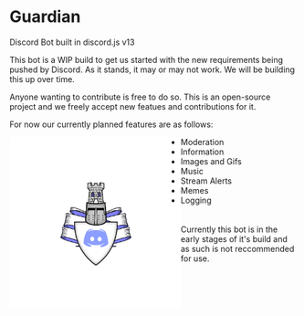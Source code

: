 # Guardian
Discord Bot built in discord.js v13

This bot is a WIP build to get us started with the new requirements being pushed by Discord. As it stands, it may or may not work. 
We will be building this up over time.

Anyone wanting to contribute is free to do so. This is an open-source project and we freely accept new featues and contributions for it.

For now our currently planned features are as follows:

<img align="left" width="300" src="Guardian.png">


 * Moderation
 * Information
 * Images and Gifs
 * Music
 * Stream Alerts
 * Memes
 * Logging
 <br /><br /><br />
Currently this bot is in the early stages of it's build and as such is not reccommended for use.

